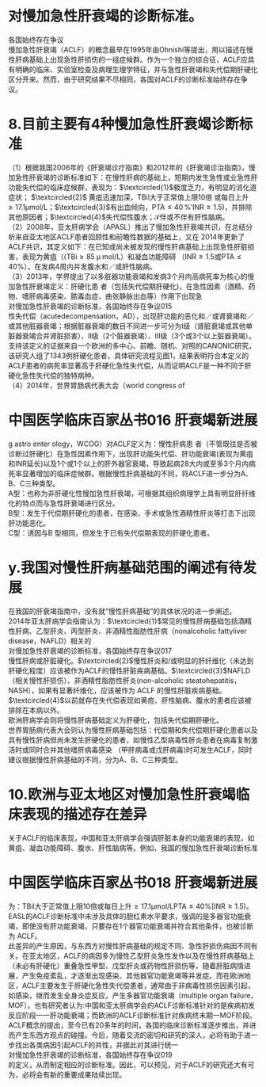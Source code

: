 # 对慢加急性肝衰竭的诊断标准。  
各国始终存在争议  
慢加急性肝衰竭（ACLF）的概念最早在1995年由Ohnishi等提出，用以描述在慢性肝病基础上出现急性肝损伤的一组症候群。作为一个独立的综合征，ACLF应具有明确的临床、实验室检查及病理生理学特征，并与急性肝衰竭和失代偿期肝硬化区分开来。然而，由于研究结果不尽相同，各国对ACLF的诊断标准始终存在争议。  
# 8.目前主要有4种慢加急性肝衰竭诊断标准  
（1）根据我国2006年的《肝衰竭诊疗指南》和2012年的《肝衰竭诊治指南》，慢加急性肝衰竭的诊断标准如下：在慢性肝病的基础上，短期内发生急性或业急性肝功能失代偿的临床症候群，表现为：$\textcircled{1}$极度乏力，有明显的消化道症状； $\textcircled{2}$ 黄疽迅速加深，TBil大于正常值上限10倍 或每日上升$\geqslant17.1\upmu\mathrm{mol}/\mathrm{L}$；$\textcircled{3}$有出血倾向，$\mathrm{PTA}\leqslant40\,\%$$\mathrm{'INR}\geqslant1.5\big)$，并排除其他原因者；$\textcircled{4}$失代偿性腹水；$\mathcal{S}$伴或不伴有肝性脑病。  
（2）2008年，亚太肝病学会（APASL）推出了慢加急性肝衰竭共识，在总结分析来自亚太地区ACLF患者回顾性和前瞻性数据的基础上，又在 2014年更新了ACLF共识，其定义如下：在已知或尚未被发现的慢性肝病基础上出现急性肝脏损害，表现为黄疽（$\langle\mathrm{TBi}\geqslant85\;\upmu\;\mathrm{mol}/\mathrm{L}$）和凝血功能障碍 （$\mathrm{INR}\geqslant1.5$或$\mathrm{PTA}\leqslant40\%$），在发病4周内并发腹水和／或肝性脑病。  
（3）2013年，学界提出了以多脏器功能衰竭和发病3个月内高病死率为核心的慢加急性肝衰竭定义：肝硬化患 者（包括失代偿期肝硬化)，在急性因素（酒精、药物、嗜肝病毒感染、脓毒血症、曲张静脉出血等）作用下出现急  
对慢加急性肝衰竭的诊断标准，各国始终存在争议015  
性失代偿（acutedecompensation，AD），出现肝功能的恶化和／或肾衰竭和／或其他脏器衰竭；根据脏器衰竭的数目不同进一步可分为I级（肾脏衰竭或其他单脏器衰竭合并肾脏损害）、Ⅱ级（2个脏器衰竭）、Ⅲ级（3个或3个以上脏器衰竭）。支持该定义的证据来自一个欧洲的多中心、前瞻、随机、对照的CANONIC研究，该研究人组了1343例肝硬化患者，具体研究流程见图1，结果表明符合本定义的ACLF患者的病死率显著高于肝硬化急性失代偿，从而证明ACLF是一种不同于肝硬化急性失代偿的独特病种。  
（4）2014年，世界胃肠病代表大会（world congress of  
# 中国医学临床百家丛书016 肝衰竭新进展  
g astro enter ology，WCOG）对ACLF定义为：慢性肝病患 者（不管既往是否被诊断过肝硬化）在急性因素作用下，出现肝功能失代偿、肝功能衰竭(表现为黄疽和INR延长)以及1个或1个以上的肝外器官衰竭，导致起病28大内或至多3个月内病死率显著增加的临床症候群。根据慢性肝病基础的不同，将ACLF进一步分为A、B、C三种类型。  
A型：也称为非肝硬化性慢加急性肝衰竭，可根据其组织病理学上具有明显肝纤维化的特点而与急性肝衰竭进行区分。  
B型：发生于代偿期肝硬化的患者，在感染、手术或急性酒精性肝炎等打击下出现肝功能恶化。  
C型：诱因与B 型相同，但发生于已有失代偿期表现的肝硬化患者。  
# y.我国对慢性肝病基础范围的阐述有待发展  
在我国的肝衰竭指南中，没有就“慢性肝病基础”的具体状况的进一步阐述。  
2014年亚太肝病学会指南认为：$\textcircled{1}$常见的慢性肝病基础包括酒精性肝病、乙型肝炎、丙型肝炎、非酒精性脂肪性肝病（nonalcoholic fattyliver disease，NAFLD）相关的  
对慢加急性肝衰竭的诊断标准，各国始终存在争议017  
慢性肝病或肝脏硬化。$\textcircled{2}$慢性肝炎和/或明显的肝纤维化（未达到肝硬化程度）应该被作为ACLF的慢性肝脏疾病基础。$\textcircled{3}$NAFLD（相关慢性肝损伤）、非酒精性脂肪性肝炎(non-alcoholic steatohepatitis，NASH），如果有显著纤维化，应该被作为 ACLF 的慢性肝脏疾病基础。$\textcircled{4}$以前就存在失代偿表现如黄痘、肝性脑病、腹水的患者应该被排除在本病以外。  
欧洲肝病学会则将慢性肝病基础定义为肝硬化，包括失代偿期肝硬化。  
世界胃肠病代表大会则认为慢性肝病基础包括：代偿期和失代偿期肝硬化患者以及具有慢性肝病但尚未发生肝硬化的患者，如慢性乙型病毒性肝炎患者在病毒复制激活时或同时合并其他嗜肝病毒感染 （甲肝病毒或戊肝病毒)时可发生ACLF，同时建议根据慢性肝病基础的不同，分为A、B、C三种类型。  
# 10.欧洲与亚太地区对慢加急性肝衰竭临床表现的描述存在差异  
关于ACLF的临床表现，中国和亚太肝病学会强调肝脏本身的功能衰竭的表现，如黄疽、凝血功能障碍、腹水、肝性脑病等。例如，我国的慢加急性肝衰竭诊断标准  
# 中国医学临床百家丛书018 肝衰竭新进展  
为：TBil大于正常值上限10倍或每日上升$\geqslant17.1\upmu\mathrm{mol}/\mathrm{L}$$\mathrm{PTA}\leqslant40\%$$[\mathrm{INR}\geqslant1.5)$。EASL的ACLF诊断标准中未涉及具体的胆红素水平要求，强调的是多器官功能衰竭，即使没有肝功能衰竭，只要存在1个器官功能衰竭并符合其他条件，也被诊断为 ACLF。  
此差异的产生原因，与东西方对慢性肝病基础的规定不同、急性肝损伤病因不同有关。在亚太地区，ACLF的病因多为慢性乙型肝炎急性发作以及在慢性肝病基础上（未必有肝硬化）重叠急性甲型、戊型肝炎或药物性肝损伤等，随着肝脏病情进展，产生免疫紊乱，才逐渐出现感染、其他器官功能衰竭等并发症。而在欧洲地区，ACLF主要发生于肝硬化急性失代偿患者，通常由于非病毒性损伤因素引起，如感染，继而发生全身炎症反应，产生多器官功能衰竭（multiple organ failure，MOF）。也有研究者认为:中国和亚太肝病学会的ACLF诊断标准针对的是疾病初发反应阶段一一肝功能衰竭；而欧洲的ACLF诊断标准针对疾病终末期一MOF阶段。  
ACLF概念的提出，至今已有20多年的时间，各国的临床诊断标准逐步推出，并进而产生东西方观点的碰撞。今后，随着交流的密切和研究的深人，必将有助于进一步找出各类病因引起ACLF的共性，并据此对其进行统一  
对慢加急性肝衰竭的诊断标准，各国始终存在争议019  
的定义，从而制定相应的诊断标准。因此，可以预见，对于ACLF的研究还大有可为，必将会有新的重要成果陆续出现。  
